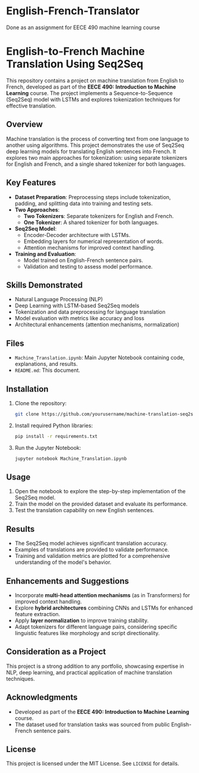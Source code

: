 # English-French-Translator
Done as an assignment for EECE 490 machine learning course
# English-to-French Machine Translation Using Seq2Seq

This repository contains a project on machine translation from English to French, developed as part of the **EECE 490: Introduction to Machine Learning** course. The project implements a Sequence-to-Sequence (Seq2Seq) model with LSTMs and explores tokenization techniques for effective translation.

## Overview
Machine translation is the process of converting text from one language to another using algorithms. This project demonstrates the use of Seq2Seq deep learning models for translating English sentences into French. It explores two main approaches for tokenization: using separate tokenizers for English and French, and a single shared tokenizer for both languages.

## Key Features
- **Dataset Preparation**: Preprocessing steps include tokenization, padding, and splitting data into training and testing sets.
- **Two Approaches**:
  - **Two Tokenizers**: Separate tokenizers for English and French.
  - **One Tokenizer**: A shared tokenizer for both languages.
- **Seq2Seq Model**:
  - Encoder-Decoder architecture with LSTMs.
  - Embedding layers for numerical representation of words.
  - Attention mechanisms for improved context handling.
- **Training and Evaluation**:
  - Model trained on English-French sentence pairs.
  - Validation and testing to assess model performance.

## Skills Demonstrated
- Natural Language Processing (NLP)
- Deep Learning with LSTM-based Seq2Seq models
- Tokenization and data preprocessing for language translation
- Model evaluation with metrics like accuracy and loss
- Architectural enhancements (attention mechanisms, normalization)

## Files
- `Machine_Translation.ipynb`: Main Jupyter Notebook containing code, explanations, and results.
- `README.md`: This document.

## Installation
1. Clone the repository:
   ```bash
   git clone https://github.com/yourusername/machine-translation-seq2seq.git
   ```
2. Install required Python libraries:
   ```bash
   pip install -r requirements.txt
   ```
3. Run the Jupyter Notebook:
   ```bash
   jupyter notebook Machine_Translation.ipynb
   ```

## Usage
1. Open the notebook to explore the step-by-step implementation of the Seq2Seq model.
2. Train the model on the provided dataset and evaluate its performance.
3. Test the translation capability on new English sentences.

## Results
- The Seq2Seq model achieves significant translation accuracy.
- Examples of translations are provided to validate performance.
- Training and validation metrics are plotted for a comprehensive understanding of the model's behavior.

## Enhancements and Suggestions
- Incorporate **multi-head attention mechanisms** (as in Transformers) for improved context handling.
- Explore **hybrid architectures** combining CNNs and LSTMs for enhanced feature extraction.
- Apply **layer normalization** to improve training stability.
- Adapt tokenizers for different language pairs, considering specific linguistic features like morphology and script directionality.

## Consideration as a Project
This project is a strong addition to any portfolio, showcasing expertise in NLP, deep learning, and practical application of machine translation techniques.

## Acknowledgments
- Developed as part of the **EECE 490: Introduction to Machine Learning** course.
- The dataset used for translation tasks was sourced from public English-French sentence pairs.

## License
This project is licensed under the MIT License. See `LICENSE` for details.


